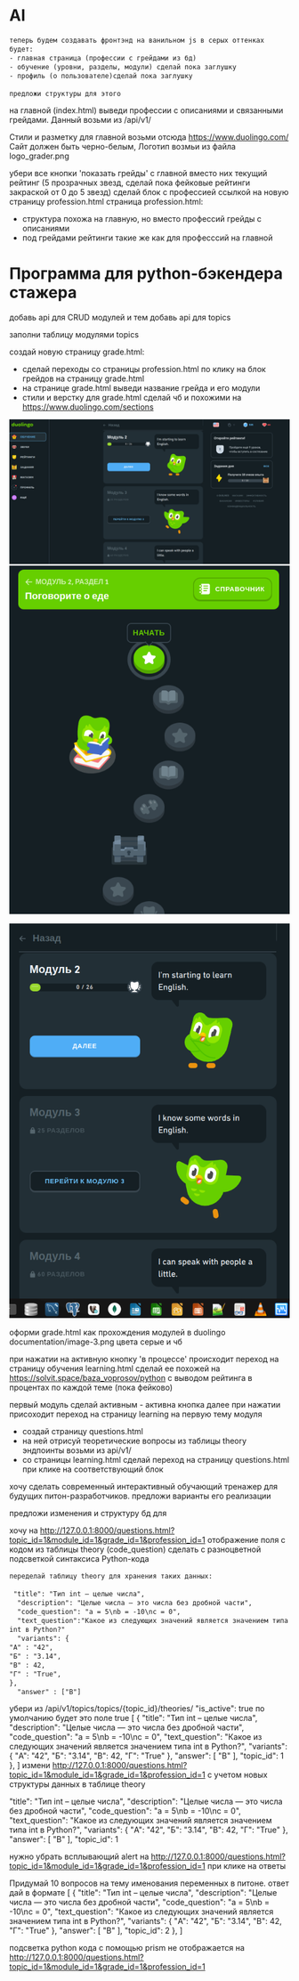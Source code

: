# AI

```
теперь будем создавать фронтэнд на ванильном js в серых оттенках
будет:
- главная страница (профессии с грейдами из бд)
- обучение (уровни, разделы, модули) сделай пока заглушку
- профиль (о пользователе)сделай пока заглушку

предложи структуры для этого
```

на главной (index.html) выведи профессии с описаниями и связанными грейдами.
Данный возьми из /api/v1/

Стили и разметку для главной возьми отсюда https://www.duolingo.com/
Сайт должен быть черно-белым, Логотип возмьи из файла logo_grader.png


убери все кнопки 'показать грейды' с главной
вместо них текущий рейтинг (5 прозрачных звезд, сделай пока фейковые рейтинги закраской от 0 до 5 звезд)
сделай  блок с профессией ссылкой на новую страницу profession.html
страница profession.html:
- структура похожа на главную, но вместо профессий грейды с описаниями
- под грейдами рейтинги такие же как для професссий на главной
 

 # Программа для python-бэкендера стажера 


добавь api для CRUD модулей и тем
добавь api для topics

 заполни таблицу модулями topics



создай новую страницу grade.html:
- сделай переходы  со страницы profession.html по клику на блок грейдов на страницу grade.html
- на странице grade.html  выведи название грейда и его модули
- стили и верстку для grade.html сделай чб и похожими на https://www.duolingo.com/sections

![alt text](image-1.png)
![alt text](image.png)

![alt text](image-2.png)

оформи grade.html как прохождения модулей в duolingo 
documentation/image-3.png
цвета серые и чб

при нажатии на активную кнопку 'в процессе' происходит переход на страницу обучения
learning.html
сделай ее похожей на https://solvit.space/baza_voprosov/python
с выводом рейтинга в процентах по каждой теме (пока фейково)


первый модуль сделай активным - активна кнопка далее
при нажатии присоходит переход на страницу learning на первую тему модуля


* создай страницу questions.html
* на ней отрисуй теоретические вопросы из таблицы theory
эндпоинты возьми из api/v1/
* со страницы learning.html сделай переход на страницу questions.html при клике на соответствующий блок


хочу сделать современный интерактивный обучающий тренажер для будущих питон-разработчиков.
предложи варианты его реализации

предложи изменения и структуру бд для 


хочу на http://127.0.0.1:8000/questions.html?topic_id=1&module_id=1&grade_id=1&profession_id=1 
отображение поля c кодом из таблицы theory (code_question) сделать с разноцветной подсветкой синтаксиса Python-кода


```
переделай таблицу theory для хранения таких данных:

 "title": "Тип int – целые числа",
  "description": "Целые числа — это числа без дробной части",
  "code_question": "a = 5\nb = -10\nc = 0",  
  "text_question":"Какое из следующих значений является значением типа int в Python?"
  "variants": {
"А" : "42",
"Б" : "3.14",
"В" : 42,
"Г" : "True",
},
  "answer" : ["B"]

```


убери из /api/v1/topics/topics/{topic_id}/theories/ "is_active": true
по умолчанию будет это поле true
[
{
"title": "Тип int – целые числа",
  "description": "Целые числа — это числа без дробной части",
  "code_question": "a = 5\nb = -10\nc = 0",
  "text_question": "Какое из следующих значений является значением типа int в Python?",
  "variants": {
    "А": "42",
    "Б": "3.14",
    "В": 42,
    "Г": "True"
  },
  "answer": [
    "В"
  ], 
  "topic_id": 1
},
]
измени http://127.0.0.1:8000/questions.html?topic_id=1&module_id=1&grade_id=1&profession_id=1 с учетом новых структуры данных в таблице theory

"title": "Тип int – целые числа",
  "description": "Целые числа — это числа без дробной части",
  "code_question": "a = 5\nb = -10\nc = 0",
  "text_question": "Какое из следующих значений является значением типа int в Python?",
  "variants": {
    "А": "42",
    "Б": "3.14",
    "В": 42,
    "Г": "True"
  },
  "answer": [
    "В"
  ], 
  "topic_id": 1

  нужно убрать всплывающий alert на http://127.0.0.1:8000/questions.html?topic_id=1&module_id=1&grade_id=1&profession_id=1 при клике на ответы


Придумай 10 вопросов на тему именования переменных в питоне.
ответ дай в формате
[ 
  {
"title": "Тип int – целые числа",
  "description": "Целые числа — это числа без дробной части",
  "code_question": "a = 5\nb = -10\nc = 0",
  "text_question": "Какое из следующих значений является значением типа int в Python?",
  "variants": {
    "А": "42",
    "Б": "3.14",
    "В": 42,
    "Г": "True"
  },
  "answer": [
    "В"
  ], 
  "topic_id": 2
  },
]


подсветка python кода с помощью prism не отображается на 
http://127.0.0.1:8000/questions.html?topic_id=1&module_id=1&grade_id=1&profession_id=1 